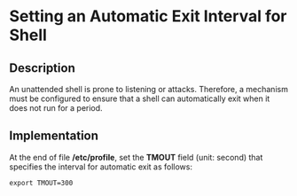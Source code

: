 # Setting an Automatic Exit Interval for Shell<a name="EN-US_TOPIC_0192977560"></a>

## Description<a name="en-us_topic_0152100418_sb5f771565182409daa0c052ada17f7f2"></a>

An unattended shell is prone to listening or attacks. Therefore, a mechanism must be configured to ensure that a shell can automatically exit when it does not run for a period.

## Implementation<a name="en-us_topic_0152100418_s04137a86d4484a4eaeb91ed681322ca0"></a>

At the end of file  **/etc/profile**, set the  **TMOUT**  field \(unit: second\) that specifies the interval for automatic exit as follows:

```
export TMOUT=300
```

